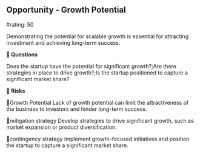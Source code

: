 

## Opportunity - Growth Potential

#rating: 50


Demonstrating the potential for scalable growth is essential for attracting investment and achieving long-term success.

**💭 Questions**

Does the startup have the potential for significant growth?;Are there strategies in place to drive growth?;Is the startup positioned to capture a significant market share?

**🚨 Risks**

🚨Growth Potential
Lack of growth potential can limit the attractiveness of the business to investors and hinder long-term success.

🚨mitigation strategy
Develop strategies to drive significant growth, such as market expansion or product diversification.

🚨contingency strategy
Implement growth-focused initiatives and position the startup to capture a significant market share.




